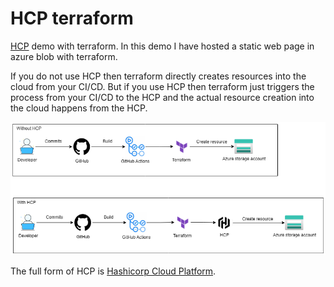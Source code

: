 # HCP terraform

[HCP](https://app.terraform.io/) demo with terraform. In this demo I have hosted a 
static web page in azure blob with terraform.

If you do not use HCP then terraform directly creates resources into the cloud from your 
CI/CD. But if you use HCP then terraform just triggers the process from your CI/CD to the 
HCP and the actual resource creation into the cloud happens from the HCP.

![HCP](assets/hcp.png)

The full form of HCP is [Hashicorp Cloud Platform](https://developer.hashicorp.com/terraform/cloud-docs).